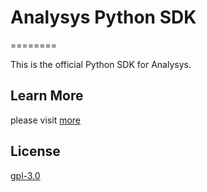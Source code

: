 
# Analysys Python SDK

========

This is the official Python SDK for Analysys.

## Learn More

please visit [more](https://docs.analysys.cn/ark/integration/sdk/python)


## License

[gpl-3.0](https://www.gnu.org/licenses/gpl-3.0.txt)


